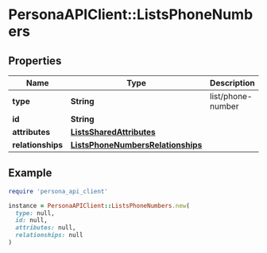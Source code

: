 # PersonaAPIClient::ListsPhoneNumbers

## Properties

| Name | Type | Description | Notes |
| ---- | ---- | ----------- | ----- |
| **type** | **String** | list/phone-number | [optional] |
| **id** | **String** |  | [optional] |
| **attributes** | [**ListsSharedAttributes**](ListsSharedAttributes.md) |  | [optional] |
| **relationships** | [**ListsPhoneNumbersRelationships**](ListsPhoneNumbersRelationships.md) |  | [optional] |

## Example

```ruby
require 'persona_api_client'

instance = PersonaAPIClient::ListsPhoneNumbers.new(
  type: null,
  id: null,
  attributes: null,
  relationships: null
)
```

